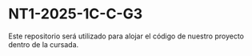 # NT1-2025-1C-C-G3
Este repositorio será utilizado para alojar el código de nuestro proyecto dentro de la cursada.
